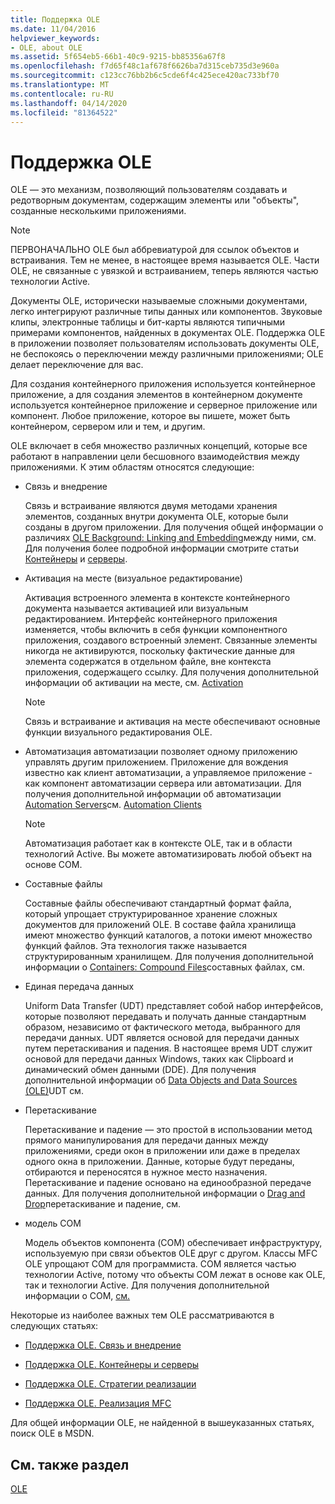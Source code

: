 ```yaml
---
title: Поддержка OLE
ms.date: 11/04/2016
helpviewer_keywords:
- OLE, about OLE
ms.assetid: 5f654eb5-66b1-40c9-9215-bb85356a67f8
ms.openlocfilehash: f7d65f48c1af678f6626ba7d315ceb735d3e960a
ms.sourcegitcommit: c123cc76bb2b6c5cde6f4c425ece420ac733bf70
ms.translationtype: MT
ms.contentlocale: ru-RU
ms.lasthandoff: 04/14/2020
ms.locfileid: "81364522"
---
```

# <a name="ole-background"></a>Поддержка OLE

OLE — это механизм, позволяющий пользователям создавать и редотворным документам, содержащим элементы или "объекты", созданные несколькими приложениями.

> [!NOTE]
> ПЕРВОНАЧАЛЬНО OLE был аббревиатурой для ссылок объектов и встраивания. Тем не менее, в настоящее время называется OLE. Части OLE, не связанные с увязкой и встраиванием, теперь являются частью технологии Active.

Документы OLE, исторически называемые сложными документами, легко интегрируют различные типы данных или компонентов. Звуковые клипы, электронные таблицы и бит-карты являются типичными примерами компонентов, найденных в документах OLE. Поддержка OLE в приложении позволяет пользователям использовать документы OLE, не беспокоясь о переключении между различными приложениями; OLE делает переключение для вас.

Для создания контейнерного приложения используется контейнерное приложение, а для создания элементов в контейнерном документе используется контейнерное приложение и серверное приложение или компонент. Любое приложение, которое вы пишете, может быть контейнером, сервером или и тем, и другим.

OLE включает в себя множество различных концепций, которые все работают в направлении цели бесшовного взаимодействия между приложениями. К этим областям относятся следующие:

- Связь и внедрение

   Связь и встраивание являются двумя методами хранения элементов, созданных внутри документа OLE, которые были созданы в другом приложении. Для получения общей информации о различиях [OLE Background: Linking and Embedding](../mfc/ole-background-linking-and-embedding.md)между ними, см. Для получения более подробной информации смотрите статьи [Контейнеры](../mfc/containers.md) и [серверы](../mfc/servers.md).

- Активация на месте (визуальное редактирование)

   Активация встроенного элемента в контексте контейнерного документа называется активацией или визуальным редактированием. Интерфейс контейнерного приложения изменяется, чтобы включить в себя функции компонентного приложения, создавого встроенный элемент. Связанные элементы никогда не активируются, поскольку фактические данные для элемента содержатся в отдельном файле, вне контекста приложения, содержащего ссылку. Для получения дополнительной информации об активации на месте, см. [Activation](../mfc/activation-cpp.md)

   > [!NOTE]
   > Связь и встраивание и активация на месте обеспечивают основные функции визуального редактирования OLE.

- Автоматизация автоматизации позволяет одному приложению управлять другим приложением. Приложение для вождения известно как клиент автоматизации, а управляемое приложение - как компонент автоматизации сервера или автоматизации. Для получения дополнительной информации об автоматизации [Automation Servers](../mfc/automation-servers.md)см. [Automation Clients](../mfc/automation-clients.md)

   > [!NOTE]
   > Автоматизация работает как в контексте OLE, так и в области технологий Active. Вы можете автоматизировать любой объект на основе COM.

- Составные файлы

   Составные файлы обеспечивают стандартный формат файла, который упрощает структурированное хранение сложных документов для приложений OLE. В составе файла хранилища имеют множество функций каталогов, а потоки имеют множество функций файлов. Эта технология также называется структурированным хранилищем. Для получения дополнительной информации о [Containers: Compound Files](../mfc/containers-compound-files.md)составных файлах, см.

- Единая передача данных

   Uniform Data Transfer (UDT) представляет собой набор интерфейсов, которые позволяют передавать и получать данные стандартным образом, независимо от фактического метода, выбранного для передачи данных. UDT является основой для передачи данных путем перетаскивания и падения. В настоящее время UDT служит основой для передачи данных Windows, таких как Clipboard и динамический обмен данными (DDE). Для получения дополнительной информации об [Data Objects and Data Sources (OLE)](../mfc/data-objects-and-data-sources-ole.md)UDT см.

- Перетаскивание

   Перетаскивание и падение — это простой в использовании метод прямого манипулирования для передачи данных между приложениями, среди окон в приложении или даже в пределах одного окна в приложении. Данные, которые будут переданы, отбираются и переносятся в нужное место назначения. Перетаскивание и падение основано на единообразной передаче данных. Для получения дополнительной информации о [Drag and Drop](../mfc/drag-and-drop-ole.md)перетаскивание и падение, см.

- модель COM

   Модель объектов компонента (COM) обеспечивает инфраструктуру, используемую при связи объектов OLE друг с другом. Классы MFC OLE упрощают COM для программиста. COM является частью технологии Active, потому что объекты COM лежат в основе как OLE, так и технологии Active. Для получения дополнительной информации о COM, [см.](../atl/active-template-library-atl-concepts.md)

Некоторые из наиболее важных тем OLE рассматриваются в следующих статьях:

- [Поддержка OLE. Связь и внедрение](../mfc/ole-background-linking-and-embedding.md)

- [Поддержка OLE. Контейнеры и серверы](../mfc/ole-background-containers-and-servers.md)

- [Поддержка OLE. Стратегии реализации](../mfc/ole-background-implementation-strategies.md)

- [Поддержка OLE. Реализация MFC](../mfc/ole-background-mfc-implementation.md)

Для общей информации OLE, не найденной в вышеуказанных статьях, поиск OLE в MSDN.

## <a name="see-also"></a>См. также раздел

[OLE](../mfc/ole-in-mfc.md)
